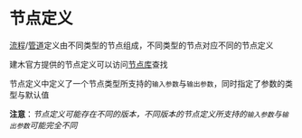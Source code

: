 # 节点定义

[流程](flow-dsl.md)/[管道](pipeline-dsl.md)定义由不同类型的节点组成，不同类型的节点对应不同的节点定义

建木官方提供的节点定义可以访问[节点库](https://hub.jianmu.dev)查找

节点定义中定义了一个节点类型所支持的`输入参数`与`输出参数`，同时指定了参数的类型与默认值

**注意**：*节点定义可能存在不同的版本，不同版本的节点定义所支持的`输入参数`与`输出参数`可能完全不同*